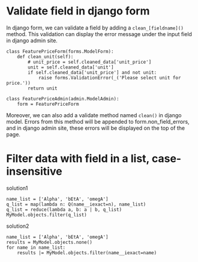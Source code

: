 # Validate field in django form

In django form, we can validate a field by adding a `clean_[fieldname]()` method. This validation can display the error message under the input field in django admin site.

    class FeaturePriceForm(forms.ModelForm):
        def clean_unit(self):
            # unit_price = self.cleaned_data['unit_price']
            unit = self.cleaned_data['unit']
            if self.cleaned_data['unit_price'] and not unit:
                raise forms.ValidationError(_('Please select unit for price.'))
            return unit

    class FeaturePriceAdmin(admin.ModelAdmin):
        form = FeaturePriceForm

Moreover, we can also add a validate method named `clean()` in django model. Errors from this method will be appended to form.non_field_errors, and in django admin site, these errors will be displayed on the top of the page.


# Filter data with field in a list, case-insensitive

solution1

    name_list = ['Alpha', 'bEtA', 'omegA']
    q_list = map(lambda n: Q(name__iexact=n), name_list)
    q_list = reduce(lambda a, b: a | b, q_list)
    MyModel.objects.filter(q_list)


solution2

    name_list = ['Alpha', 'bEtA', 'omegA']
    results = MyModel.objects.none()
    for name in name_list:
        results |= MyModel.objects.filter(name__iexact=name)
